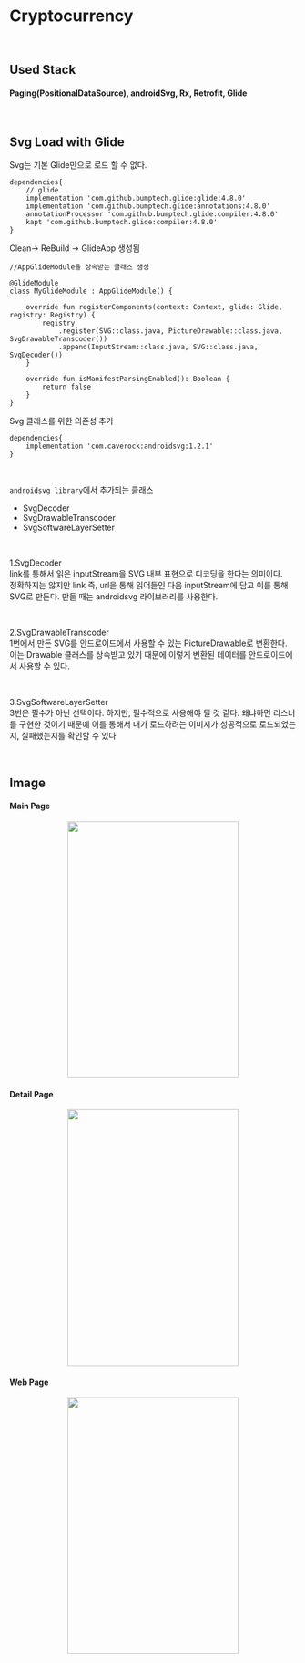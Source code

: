 # Cryptocurrency

<br/>

## Used Stack  
#### Paging(PositionalDataSource), androidSvg, Rx, Retrofit, Glide  

<br/>

## Svg Load with Glide  
Svg는 기본 Glide만으로 로드 할 수 없다.  
```
dependencies{
    // glide
    implementation 'com.github.bumptech.glide:glide:4.8.0'
    implementation 'com.github.bumptech.glide:annotations:4.8.0'
    annotationProcessor 'com.github.bumptech.glide:compiler:4.8.0'
    kapt 'com.github.bumptech.glide:compiler:4.8.0'
}
```  

Clean-> ReBuild -> GlideApp 생성됨  

```
//AppGlideModule을 상속받는 클래스 생성

@GlideModule
class MyGlideModule : AppGlideModule() {

    override fun registerComponents(context: Context, glide: Glide, registry: Registry) {
        registry
            .register(SVG::class.java, PictureDrawable::class.java, SvgDrawableTranscoder())
            .append(InputStream::class.java, SVG::class.java, SvgDecoder())
    }

    override fun isManifestParsingEnabled(): Boolean {
        return false
    }
}
```
Svg 클래스를 위한 의존성 추가  
```
dependencies{
    implementation 'com.caverock:androidsvg:1.2.1'
}
```   

<br/>

`androidsvg library`에서 추가되는 클래스  
- SvgDecoder
- SvgDrawableTranscoder
- SvgSoftwareLayerSetter  

<br/>

1.SvgDecoder  
link를 통해서 읽은 inputStream을 SVG 내부 표현으로 디코딩을 한다는 의미이다.  
정확하지는 않지만 link 즉, url을 통해 읽어들인 다음 inputStream에 담고 이를 통해 SVG로 만든다. 만들 때는 androidsvg 라이브러리를 사용한다.  

<br/>

2.SvgDrawableTranscoder  
1번에서 만든 SVG를 안드로이드에서 사용할 수 있는 PictureDrawable로 변환한다. 이는 Drawable 클래스를 상속받고 있기 때문에 이렇게 변환된 데이터를 안드로이드에서 사용할 수 있다.  

<br/>

3.SvgSoftwareLayerSetter  
3번은 필수가 아닌 선택이다. 하지만, 필수적으로 사용해야 될 것 같다. 왜냐하면 리스너를 구현한 것이기 때문에 이를 통해서 내가 로드하려는 이미지가 성공적으로 로드되었는지, 실패했는지를 확인할 수 있다  

<br/>


## Image  
#### Main Page  
<center><img src="https://user-images.githubusercontent.com/39984656/67359496-3edfc100-f59e-11e9-9653-970efdf2b883.png" width="300" height="450"></center>  

#### Detail Page  
<center><img src="https://user-images.githubusercontent.com/39984656/67359721-0987a300-f59f-11e9-8c13-258b6142afde.png" width="300" height="450"></center>  

#### Web Page  
<center><img src="https://user-images.githubusercontent.com/39984656/67359725-0b516680-f59f-11e9-8646-c5bcdfcdf278.png" width="300" height="450"></center>  
